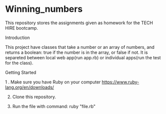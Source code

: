 # Winning_numbers

This repository stores the assignments given as homework for the TECH HIRE bootcamp.

Introduction

This project have classes that take a number or an array of numbers, and returns a boolean: true if the number is in the array, 
or false if not. It is separeted between local web app(run app.rb) or individual apps(run the test for the class).

Getting Started

1 . Make sure you have Ruby on your computer https://www.ruby-lang.org/en/downloads/

2. Clone this repository.

3. Run the file with command: ruby "file.rb"


